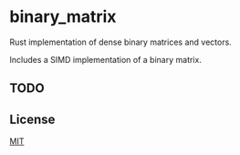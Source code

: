 # binary_matrix

Rust implementation of dense binary matrices and vectors.

Includes a SIMD implementation of a binary matrix.

## TODO

## License

[MIT](LICENSE.md)